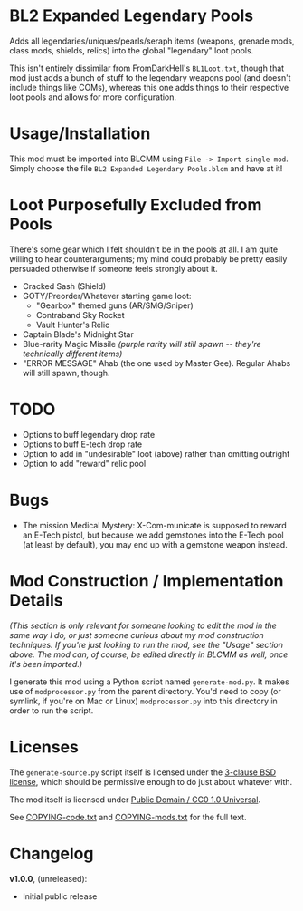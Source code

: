 BL2 Expanded Legendary Pools
============================

Adds all legendaries/uniques/pearls/seraph items (weapons,
grenade mods, class mods, shields, relics) into the global "legendary" loot
pools.

This isn't entirely dissimilar from FromDarkHell's `BL1Loot.txt`, though
that mod just adds a bunch of stuff to the legendary weapons pool (and
doesn't include things like COMs), whereas this one adds things to their
respective loot pools and allows for more configuration.

Usage/Installation
==================

This mod must be imported into BLCMM using `File -> Import single mod`.
Simply choose the file `BL2 Expanded Legendary Pools.blcm` and have at it!

Loot Purposefully Excluded from Pools
=====================================

There's some gear which I felt shouldn't be in the pools at all.  I am
quite willing to hear counterarguments; my mind could probably be pretty
easily persuaded otherwise if someone feels strongly about it.

* Cracked Sash (Shield)
* GOTY/Preorder/Whatever starting game loot:
  * "Gearbox" themed guns (AR/SMG/Sniper)
  * Contraband Sky Rocket
  * Vault Hunter's Relic
* Captain Blade's Midnight Star
* Blue-rarity Magic Missile *(purple rarity will still spawn -- they're
  technically different items)*
* "ERROR MESSAGE" Ahab (the one used by Master Gee).  Regular Ahabs will
  still spawn, though.

TODO
====

* Options to buff legendary drop rate
* Options to buff E-tech drop rate
* Option to add in "undesirable" loot (above) rather than omitting outright
* Option to add "reward" relic pool

Bugs
====

* The mission Medical Mystery: X-Com-municate is supposed to reward an
  E-Tech pistol, but because we add gemstones into the E-Tech pool (at least
  by default), you may end up with a gemstone weapon instead.

Mod Construction / Implementation Details
=========================================

*(This section is only relevant for someone looking to edit the mod in the
same way I do, or just someone curious about my mod construction techniques.
If you're just looking to run the mod, see the "Usage" section above.  The
mod can, of course, be edited directly in BLCMM as well, once it's
been imported.)*

I generate this mod using a Python script named `generate-mod.py`.  It
makes use of `modprocessor.py` from the parent directory.  You'd need to copy
(or symlink, if you're on Mac or Linux) `modprocessor.py` into this directory
in order to run the script.

Licenses
========

The `generate-source.py` script itself is licensed under the
[3-clause BSD license](https://opensource.org/licenses/BSD-3-Clause),
which should be permissive enough to do just about whatever with.

The mod itself is licensed under
[Public Domain / CC0 1.0 Universal](https://creativecommons.org/publicdomain/zero/1.0/).

See [COPYING-code.txt](../COPYING-code.txt) and [COPYING-mods.txt](../COPYING-mods.txt)
for the full text.

Changelog
=========

**v1.0.0**, (unreleased):
 * Initial public release
